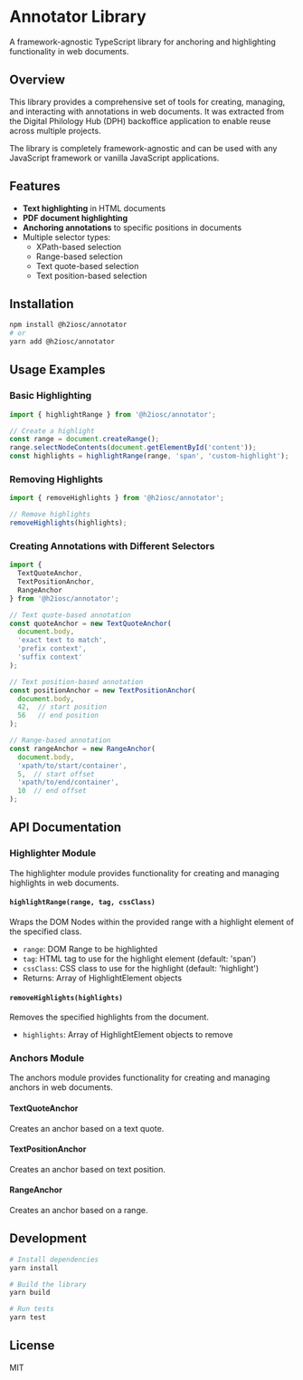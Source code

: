 # Annotator Library

A framework-agnostic TypeScript library for anchoring and highlighting functionality in web documents.

## Overview

This library provides a comprehensive set of tools for creating, managing, and interacting with annotations in web documents. It was extracted from the Digital Philology Hub (DPH) backoffice application to enable reuse across multiple projects.

The library is completely framework-agnostic and can be used with any JavaScript framework or vanilla JavaScript applications.

## Features

- **Text highlighting** in HTML documents
- **PDF document highlighting**
- **Anchoring annotations** to specific positions in documents
- Multiple selector types:
  - XPath-based selection
  - Range-based selection
  - Text quote-based selection
  - Text position-based selection

## Installation

```bash
npm install @h2iosc/annotator
# or
yarn add @h2iosc/annotator
```

## Usage Examples

### Basic Highlighting

```typescript
import { highlightRange } from '@h2iosc/annotator';

// Create a highlight
const range = document.createRange();
range.selectNodeContents(document.getElementById('content'));
const highlights = highlightRange(range, 'span', 'custom-highlight');
```

### Removing Highlights

```typescript
import { removeHighlights } from '@h2iosc/annotator';

// Remove highlights
removeHighlights(highlights);
```

### Creating Annotations with Different Selectors

```typescript
import { 
  TextQuoteAnchor, 
  TextPositionAnchor, 
  RangeAnchor 
} from '@h2iosc/annotator';

// Text quote-based annotation
const quoteAnchor = new TextQuoteAnchor(
  document.body,
  'exact text to match',
  'prefix context',
  'suffix context'
);

// Text position-based annotation
const positionAnchor = new TextPositionAnchor(
  document.body,
  42,  // start position
  56   // end position
);

// Range-based annotation
const rangeAnchor = new RangeAnchor(
  document.body,
  'xpath/to/start/container',
  5,  // start offset
  'xpath/to/end/container',
  10  // end offset
);
```

## API Documentation

### Highlighter Module

The highlighter module provides functionality for creating and managing highlights in web documents.

#### `highlightRange(range, tag, cssClass)`

Wraps the DOM Nodes within the provided range with a highlight element of the specified class.

- `range`: DOM Range to be highlighted
- `tag`: HTML tag to use for the highlight element (default: 'span')
- `cssClass`: CSS class to use for the highlight (default: 'highlight')
- Returns: Array of HighlightElement objects

#### `removeHighlights(highlights)`

Removes the specified highlights from the document.

- `highlights`: Array of HighlightElement objects to remove

### Anchors Module

The anchors module provides functionality for creating and managing anchors in web documents.

#### TextQuoteAnchor

Creates an anchor based on a text quote.

#### TextPositionAnchor

Creates an anchor based on text position.

#### RangeAnchor

Creates an anchor based on a range.

## Development

```bash
# Install dependencies
yarn install

# Build the library
yarn build

# Run tests
yarn test
```

## License

MIT
